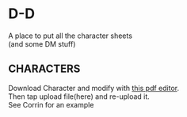 # D-D
A place to put all the character sheets  
(and some DM stuff)  
## CHARACTERS   
Download Character and modify with [this pdf editor](https://www.sejda.com/pdf-editor).  
Then tap upload file(here)  and re-upload it.  
See Corrin for an example
